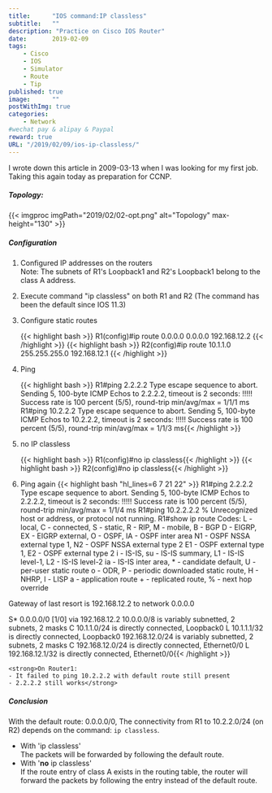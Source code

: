 ```yaml
---
title:      "IOS command:IP classless"
subtitle:   ""
description: "Practice on Cisco IOS Router"
date:       2019-02-09
tags:
    - Cisco
    - IOS
    - Simulator
    - Route
    - Tip
published: true
image:      ""
postWithImg: true
categories:
    - Network
#wechat pay & alipay & Paypal
reward: true
URL: "/2019/02/09/ios-ip-classless/"
---
```

I wrote down this article in 2009-03-13 when I was looking for my first job. Taking this again today as preparation for CCNP.

##### Topology:
{{< imgproc imgPath="2019/02/02-opt.png" alt="Topology" max-height="130" >}}

##### Configuration

1. Configured IP addresses on the routers<br>
    Note: The subnets of R1's Loopback1 and R2's Loopback1 belong to the class A address.
2. Execute command "ip classless" on both R1 and R2 (The command has been the default since IOS 11.3)
3. Configure static routes

    {{< highlight bash >}}
R1(config)#ip route 0.0.0.0 0.0.0.0 192.168.12.2 {{< /highlight >}}
    {{< highlight bash >}}
R2(config)#ip route 10.1.1.0 255.255.255.0 192.168.12.1 {{< /highlight >}}

4. Ping

    {{< highlight bash >}}
R1#ping 2.2.2.2
Type escape sequence to abort.
Sending 5, 100-byte ICMP Echos to 2.2.2.2, timeout is 2 seconds:
!!!!!
Success rate is 100 percent (5/5), round-trip min/avg/max = 1/1/1 ms
R1#ping 10.2.2.2
Type escape sequence to abort.
Sending 5, 100-byte ICMP Echos to 10.2.2.2, timeout is 2 seconds:
!!!!!
Success rate is 100 percent (5/5), round-trip min/avg/max = 1/1/3 ms{{< /highlight >}}

5. no IP classless

    {{< highlight bash >}}
R1(config)#no ip classless{{< /highlight >}}
    {{< highlight bash >}}
R2(config)#no ip classless{{< /highlight >}}

6. Ping again
    {{< highlight bash "hl_lines=6 7 21 22" >}}
R1#ping 2.2.2.2
Type escape sequence to abort.
Sending 5, 100-byte ICMP Echos to 2.2.2.2, timeout is 2 seconds:
!!!!!
Success rate is 100 percent (5/5), round-trip min/avg/max = 1/1/4 ms
R1#ping 10.2.2.2.2
% Unrecognized host or address, or protocol not running.
R1#show ip route
Codes: L - local, C - connected, S - static, R - RIP, M - mobile, B - BGP
       D - EIGRP, EX - EIGRP external, O - OSPF, IA - OSPF inter area
       N1 - OSPF NSSA external type 1, N2 - OSPF NSSA external type 2
       E1 - OSPF external type 1, E2 - OSPF external type 2
       i - IS-IS, su - IS-IS summary, L1 - IS-IS level-1, L2 - IS-IS level-2
       ia - IS-IS inter area, * - candidate default, U - per-user static route
       o - ODR, P - periodic downloaded static route, H - NHRP, l - LISP
       a - application route
       + - replicated route, % - next hop override

Gateway of last resort is 192.168.12.2 to network 0.0.0.0

S*    0.0.0.0/0 [1/0] via 192.168.12.2
      10.0.0.0/8 is variably subnetted, 2 subnets, 2 masks
C        10.1.1.0/24 is directly connected, Loopback0
L        10.1.1.1/32 is directly connected, Loopback0
      192.168.12.0/24 is variably subnetted, 2 subnets, 2 masks
C        192.168.12.0/24 is directly connected, Ethernet0/0
L        192.168.12.1/32 is directly connected, Ethernet0/0{{< /highlight >}}

    <strong>On Router1:
    - It failed to ping 10.2.2.2 with default route still present
    - 2.2.2.2 still works</strong>

##### Conclusion

With the default route: 0.0.0.0/0, The connectivity from R1 to 10.2.2.0/24 (on R2) depends on the command: ```ip classless```.

- With 'ip classless'<br>
    The packets will be forwarded by following the default route.
- With '**no** ip classless'<br>
    If the route entry of class A exists in the routing table, the router will forward the packets by following the entry instead of the default route.
